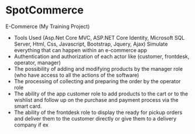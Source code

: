 # SpotCommerce
E-Commerce (My Training Project)
- Tools Used (Asp.Net Core MVC, ASP.NET Core Identity, Microsoft SQL Server, Html, Css, Javascript, Bootstrap, Jquery, Ajax)
Simulate everything that can happen within an e-commerce app
- Authentication and authorization of each actor like (customer, frontdesk, operator, manager)
- The possibility of adding and modifying products by the manager role (who have access to all the actions of the software)
- The processing of collecting and preparing the order by the operator role
- The ability of the app customer role to add products to the cart or to the wishlist and follow up on the purchase and payment process via the smart card.
- The ability of the frontdesk role to display the ready for pickup orders and deliver them to the customer directly or give them to a delivery company if ex
